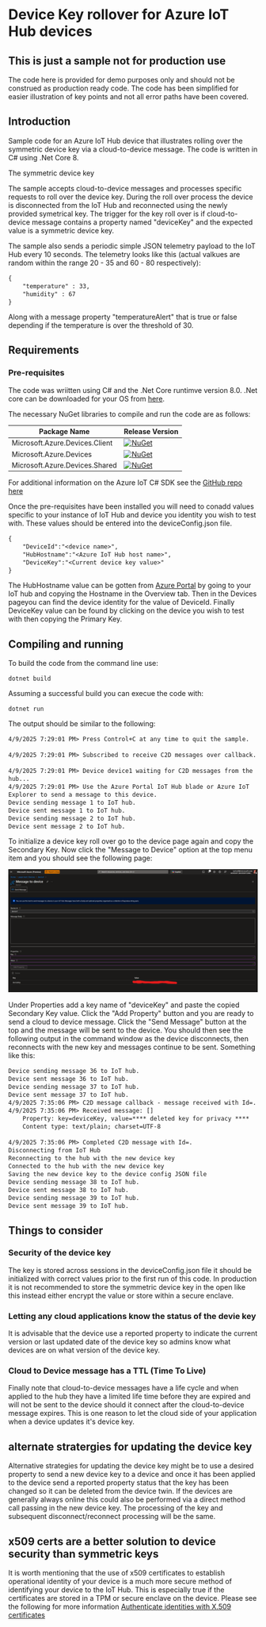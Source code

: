 # Device Key rollover for Azure IoT Hub devices

## This is just a sample not for production use

The code here is provided for demo purposes only and should not be construed as production ready code.  The code has been simplified for easier illustration of key points and not all error paths have been covered.

## Introduction
Sample code for an Azure IoT Hub device that illustrates rolling over the symmetric device key via a cloud-to-device message.  The code is written in C# using .Net Core 8. 

The symmetric device key 

The sample accepts cloud-to-device messages and processes specific requests to roll over the device key.  During the roll over process the device is disconnected from the IoT Hub and reconnected using the newly provided symetrical key.  The trigger for the key roll over is if cloud-to-device message contains a property named "deviceKey" and the expected value is a symmetric device key.

The sample also sends a periodic simple JSON telemetry payload to the IoT Hub every 10 seconds.  The telemetry looks like this (actual valkues are random within the range 20 - 35 and 60 - 80 respectively):

```
{
    "temperature" : 33,
    "humidity" : 67
}
```

Along with a message property "temperatureAlert" that is true or false depending if the temperature is over the threshold of 30.

## Requirements


### Pre-requisites

The code was wriitten using C# and the .Net Core runtimve version 8.0.  .Net core can be downloaded for your OS from [here](https://dotnet.microsoft.com/en-us/download/dotnet/8.0).

The necessary NuGet libraries to compile and run the code are as follows:

| Package Name                                          | Release Version                                           |
| ---                                                   | ---                                                       |
| Microsoft.Azure.Devices.Client                        | [![NuGet](https://img.shields.io/nuget/v/Microsoft.Azure.Devices.Client.svg?style=plastic "")](https://www.nuget.org/packages/Microsoft.Azure.Devices.Client/)    |
| Microsoft.Azure.Devices                               | [![NuGet](https://img.shields.io/nuget/v/Microsoft.Azure.Devices.svg?style=plastic "")](https://www.nuget.org/packages/Microsoft.Azure.Devices.Provisioning.Service/)   |
| Microsoft.Azure.Devices.Shared                        | [![NuGet](https://img.shields.io/nuget/v/Microsoft.Azure.Devices.Shared.svg?style=plastic "")](https://www.nuget.org/packages/Microsoft.Azure.Devices.Shared/)     |

For additional information on the Azure IoT C# SDK see the [GitHub repo here](https://github.com/Azure/azure-iot-sdk-csharp)

Once the pre-requisites have been installed you will need to conadd values specific to your instance of IoT Hub and device you identity you wish to test with.  These values should be entered into the deviceConfig.json file.

```
{
    "DeviceId":"<device name>",
    "HubHostname":"<Azure IoT Hub host name>",
    "DeviceKey":"<Current device key value>"
}
```

The HubHostname value can be gotten from [Azure Portal](https://portal.azure.com) by going to your IoT hub and copying the Hostname in the Overview tab.  Then in the Devices pageyou can find the device identity for the value of DeviceId.  Finally DeviceKey value can be found by clicking on the device you wish to test with then copying the Primary Key.

## Compiling and running

To build the code from the command line use:

```
dotnet build
```

Assuming a successful build you can execue the code with:

```
dotnet run
```

The output should be similar to the following:

```
4/9/2025 7:29:01 PM> Press Control+C at any time to quit the sample.

4/9/2025 7:29:01 PM> Subscribed to receive C2D messages over callback.

4/9/2025 7:29:01 PM> Device device1 waiting for C2D messages from the hub...
4/9/2025 7:29:01 PM> Use the Azure Portal IoT Hub blade or Azure IoT Explorer to send a message to this device.
Device sending message 1 to IoT hub.
Device sent message 1 to IoT hub.
Device sending message 2 to IoT hub.
Device sent message 2 to IoT hub.
```
To initialize a device key roll over go to the device page again and copy the Secondary Key.  Now click the "Message to Device" option at the top menu item and you should see the following page:

![Sending a Cloud to Device message](assets/sendingC2Dmessage.png "Sending a Cloud to Device message")

Under Properties add a key name of "deviceKey" and paste the copied Secondary Key value.  Click the "Add Property" button and you are ready to send a cloud to device message.  Click the "Send Message" button at the top and the message will be sent to the device.  You should then see the following output in the command window as the device disconnects, then reconnects with the new key and messages continue to be sent.  Something like this:

```
Device sending message 36 to IoT hub.
Device sent message 36 to IoT hub.
Device sending message 37 to IoT hub.
Device sent message 37 to IoT hub.
4/9/2025 7:35:06 PM> C2D message callback - message received with Id=.
4/9/2025 7:35:06 PM> Received message: []
	Property: key=deviceKey, value=**** deleted key for privacy ****
	Content type: text/plain; charset=UTF-8

4/9/2025 7:35:06 PM> Completed C2D message with Id=.
Disconnecting from IoT Hub
Reconnecting to the hub with the new device key
Connected to the hub with the new device key
Saving the new device key to the device config JSON file
Device sending message 38 to IoT hub.
Device sent message 38 to IoT hub.
Device sending message 39 to IoT hub.
Device sent message 39 to IoT hub.
```

## Things to consider

### Security of the device key
The key is stored across sessions in the deviceConfig.json file it should be initialized with correct values prior to the first run of this code.  In production it is not recommended to store the symmetric device key in the open like this instead either encrypt the value or store within a secure enclave.   

### Letting any cloud applications know the status of the devie key
It is advisable that the device use a reported property to indicate the current version or last updated date of the device key so admins know what devices are on what version of the device key.

### Cloud to Device message has a TTL (Time To Live)
Finally note that cloud-to-device messages have a life cycle and when applied to the hub they have a limited life time before they are expired and will not be sent to the device should it connect after the cloud-to-device message expires.  This is one reason to let the cloud side of your application when a device updates it's device key.

## alternate stratergies for updating the device key
Alternative strategies for updating the device key might be to use a desired property to send a new device key to a device and once it has been applied to the device send a reported property status that the key has been changed so it can be deleted from the device twin.  If the devices are generally always online this could also be performed via a direct method call passing in the new device key.  The processing of the key and subsequent disconnect/reconnect processing will be the same.

## x509 certs are a better solution to device security than symmetric keys
It is worth mentioning that the use of x509 certificates to establish operational identity of your device is a much more secure method of identifying your device to the IoT Hub.  This is especially true if the certificates are stored in a TPM or secure enclave on the device.  Please see the following for more information [Authenticate identities with X.509 certificates](https://learn.microsoft.com/en-us/azure/iot-hub/authenticate-authorize-x509)
